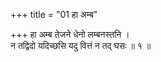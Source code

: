 +++
title = "01 हा अम्ब"

+++
हा अम्ब तेजने धेनो लम्बनस्तनि ।  
न तद्विदो यदिच्छसि यदु वित्तं न तद् घसः ॥ १ ॥